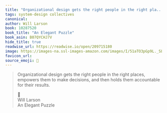 ```yaml
---
title: "Organizational design gets the right people in the right pla..."
tags: system-design collectives
canonical: 
author: Will Larson
book: 10287520
book_title: "An Elegant Puzzle"
book_asin: B07QYCHJ7V
hide_title: true
readwise_url: https://readwise.io/open/209715180
image: https://images-na.ssl-images-amazon.com/images/I/51aTO3pGp9L._SL200_.jpg
favicon_url: 
source_emoji: 📕
---
```


> Organizational design gets the right people in the right places, empowers them to make decisions, and then holds them accountable for their results.
> <div class="quoteback-footer"><div class="quoteback-avatar"><span class="mini-emoji"> 📕</span></div><div class="quoteback-metadata"><div class="metadata-inner"><span style="display:none">FROM:</span><div aria-label="Will Larson" class="quoteback-author"> Will Larson</div><div aria-label="An Elegant Puzzle" class="quoteback-title"> An Elegant Puzzle</div></div></div></div>